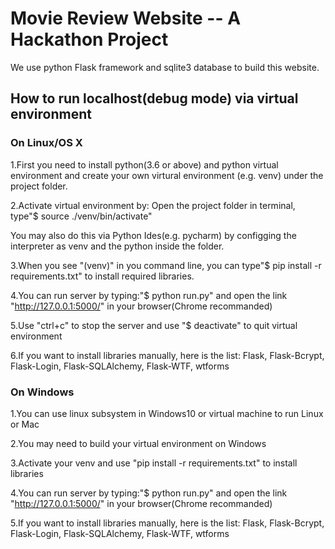# Movie Review Website -- A Hackathon Project

We use python Flask framework and sqlite3 database to build this website.

## How to run localhost(debug mode) via virtual environment

### On Linux/OS X

1.First you need to install python(3.6 or above) and python virtual environment and create your own virtural environment (e.g. venv) under the project folder.

2.Activate virtual environment by: Open the project folder in terminal, type"$ source ./venv/bin/activate"

You may also do this via Python Ides(e.g. pycharm) by configging the interpreter as venv and the python inside the folder.

3.When you see "(venv)" in you command line, you can type"$ pip install -r requirements.txt" to install required libraries.

4.You can run server by typing:"$ python run.py" and open the link "http://127.0.0.1:5000/" in your browser(Chrome recommanded)

5.Use "ctrl+c" to stop the server and use "$ deactivate" to quit virtual environment

6.If you want to install libraries manually, here is the list: Flask, Flask-Bcrypt, Flask-Login, Flask-SQLAlchemy, Flask-WTF, wtforms

### On Windows

1.You can use linux subsystem in Windows10 or virtual machine to run Linux or Mac

2.You may need to build your virtual environment on Windows

3.Activate your venv and use "pip install -r requirements.txt" to install libraries

4.You can run server by typing:"$ python run.py" and open the link "http://127.0.0.1:5000/" in your browser(Chrome recommanded)

5.If you want to install libraries manually, here is the list: Flask, Flask-Bcrypt, Flask-Login, Flask-SQLAlchemy, Flask-WTF, wtforms
